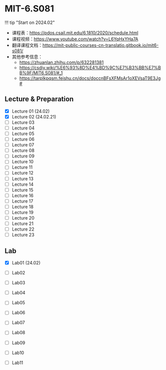 # MIT-6.S081

!!! tip "Start on 2024.02"


- 课程表：https://pdos.csail.mit.edu/6.1810/2020/schedule.html
- 课程视频：https://www.youtube.com/watch?v=L6YqHxYHa7A
- 翻译课程文档：https://mit-public-courses-cn-translatio.gitbook.io/mit6-s081/
- 其他参考信息：
    - https://zhuanlan.zhihu.com/p/632281381
    - https://csdiy.wiki/%E6%93%8D%E4%BD%9C%E7%B3%BB%E7%BB%9F/MIT6.S081/#_1
    - https://tarplkpqsm.feishu.cn/docs/doccnBFsXFMsAr1oXEVsaT9E3Jg#



## Lecture & Preparation

- [x] Lecture 01 (24.02)
- [x] Lecture 02 (24.02.21)
- [ ] Lecture 03
- [ ] Lecture 04
- [ ] Lecture 05
- [ ] Lecture 06
- [ ] Lecture 07
- [ ] Lecture 08
- [ ] Lecture 09
- [ ] Lecture 10
- [ ] Lecture 11
- [ ] Lecture 12
- [ ] Lecture 13
- [ ] Lecture 14
- [ ] Lecture 15
- [ ] Lecture 16
- [ ] Lecture 17
- [ ] Lecture 18
- [ ] Lecture 19
- [ ] Lecture 20
- [ ] Lecture 21
- [ ] Lecture 22
- [ ] Lecture 23

## Lab

- [x] Lab01 (24.02)
- [ ] Lab02
- [ ] Lab03
- [ ] Lab04
- [ ] Lab05
- [ ] Lab06
- [ ] Lab07
- [ ] Lab08
- [ ] Lab09
- [ ] Lab10
- [ ] Lab11


